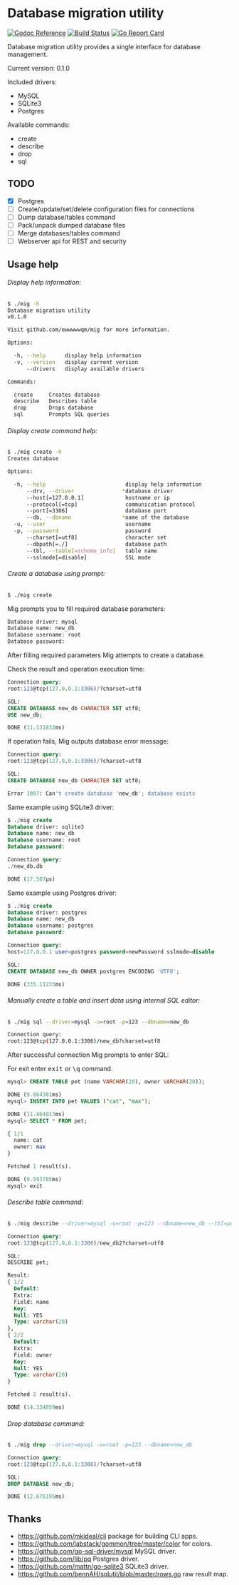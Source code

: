# Database migration utility

[![Godoc Reference][godoc-img]][godoc]
[![Build Status][ci-img]][ci]
[![Go Report Card][goreportcard-img]][goreportcard]

Database migration utility provides a single interface for database management.

Current version: 0.1.0

Included drivers:
* MySQL
* SQLite3
* Postgres

Available commands:
* create
* describe
* drop
* sql

## TODO
- [x] Postgres
- [ ] Create/update/set/delete configuration files for connections
- [ ] Dump database/tables command
- [ ] Pack/unpack dumped database files
- [ ] Merge databases/tables command
- [ ] Webserver api for REST and security

## Usage help

###### Display help information:

```sh
$ ./mig -h
Database migration utility
v0.1.0

Visit github.com/ewwwwwqm/mig for more information.

Options:

  -h, --help      display help information
  -v, --version   display current version
      --drivers   display available drivers

Commands:

  create     Creates database
  describe   Describes table
  drop       Drops database
  sql        Prompts SQL queries
```

###### Display create command help:

```sh
$ ./mig create -h
Creates database

Options:

  -h, --help                         display help information
      --drv, --driver               *database driver
      --host[=127.0.0.1]             hostname or ip
      --protocol[=tcp]               communication protocol
      --port[=3306]                  database port
      --db, --dbname                *name of the database
  -u, --user                         username
  -p, --password                     password
      --charset[=utf8]               character set
      --dbpath[=./]                  database path
      --tbl, --table[=scheme_info]   table name
      --sslmode[=disable]            SSL mode
```

###### Create a database using prompt:

```sh
$ ./mig create
```

Mig prompts you to fill required database parameters:

```sh
Database driver: mysql
Database name: new_db
Database username: root
Database password:
```

After filling required parameters Mig attempts to create a database.

Check the result and operation execution time:

```sql
Connection query:
root:123@tcp(127.0.0.1:3306)/?charset=utf8

SQL:
CREATE DATABASE new_db CHARACTER SET utf8;
USE new_db;

DONE (11.131832ms)
```

If operation fails, Mig outputs database error message:

```sql
Connection query:
root:123@tcp(127.0.0.1:3306)/?charset=utf8

SQL:
CREATE DATABASE new_db CHARACTER SET utf8;

Error 1007: Can't create database 'new_db'; database exists
```

Same example using SQLite3 driver:

```sql
$ ./mig create
Database driver: sqlite3
Database name: new_db
Database username: root
Database password:

Connection query:
./new_db.db

DONE (17.587µs)
```

Same example using Postgres driver:

```sql
$ ./mig create
Database driver: postgres
Database name: new_db
Database username: postgres
Database password:

Connection query:
host=127.0.0.1 user=postgres password=newPassword sslmode=disable

SQL:
CREATE DATABASE new_db OWNER postgres ENCODING 'UTF8';

DONE (335.11233ms)
```

###### Manually create a table and insert data using internal SQL editor:

```sh
$ ./mig sql --driver=mysql -u=root -p=123 --dbname=new_db

Connection query:
root:123@tcp(127.0.0.1:3306)/new_db?charset=utf8
```

After successful connection Mig prompts to enter SQL:

For exit enter <kbd>exit</kbd> or <kbd>\q</kbd> command.

```sql
mysql> CREATE TABLE pet (name VARCHAR(20), owner VARCHAR(20));

DONE (9.864381ms)
mysql> INSERT INTO pet VALUES ("cat", "max");

DONE (11.864013ms)
mysql> SELECT * FROM pet;

{ 1/1
  name: cat
  owner: max
}

Fetched 1 result(s).

DONE (9.593785ms)
mysql> exit
```

###### Describe table command:
```sql
$ ./mig describe --driver=mysql -u=root -p=123 --dbname=new_db --tbl=pet

Connection query:
root:123@tcp(127.0.0.1:3306)/new_db2?charset=utf8

SQL:
DESCRIBE pet;

Result:
{ 1/2
  Default:
  Extra:
  Field: name
  Key:
  Null: YES
  Type: varchar(20)
},
{ 2/2
  Default:
  Extra:
  Field: owner
  Key:
  Null: YES
  Type: varchar(20)
}

Fetched 2 result(s).

DONE (14.334859ms)

```

###### Drop database command:

```sql
$ ./mig drop --driver=mysql -u=root -p=123 --dbname=new_db

Connection query:
root:123@tcp(127.0.0.1:3306)/?charset=utf8

SQL:
DROP DATABASE new_db;

DONE (12.676195ms)
```

## Thanks
* https://github.com/mkideal/cli package for building CLI apps.
* https://github.com/labstack/gommon/tree/master/color for colors.
* https://github.com/go-sql-driver/mysql MySQL driver.
* https://github.com/lib/pq Postgres driver.
* https://github.com/mattn/go-sqlite3 SQLite3 driver.
* https://github.com/bennAH/sqlutil/blob/master/rows.go raw result map.

[godoc]: http://godoc.org/github.com/ewwwwwqm/mig
[godoc-img]: https://godoc.org/github.com/ewwwwwqm/mig?status.svg
[ci-img]: https://travis-ci.org/ewwwwwqm/mig.svg?branch=master
[cov-img]: https://coveralls.io/repos/github/ewwwwwqm/migbadge.svg?branch=master
[ci]: https://travis-ci.org/ewwwwwqm/mig
[cov]: https://coveralls.io/github/ewwwwwqm/mig?branch=master
[goreportcard-img]: https://goreportcard.com/badge/github.com/ewwwwwqm/mig
[goreportcard]: https://goreportcard.com/report/github.com/ewwwwwqm/mig
